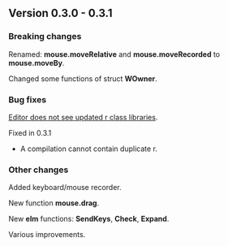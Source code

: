 ﻿## Version 0.3.0 - 0.3.1

### Breaking changes
Renamed: **mouse.moveRelative** and **mouse.moveRecorded** to **mouse.moveBy**.

Changed some functions of struct **WOwner**.


### Bug fixes
[Editor does not see updated r class libraries](https://www.quickmacros.com/forum/showthread.php?tid=7193).

Fixed in 0.3.1
- A compilation cannot contain duplicate r.


### Other changes
Added keyboard/mouse recorder.

New function **mouse.drag**.

New **elm** functions: **SendKeys**, **Check**, **Expand**.

Various improvements.
